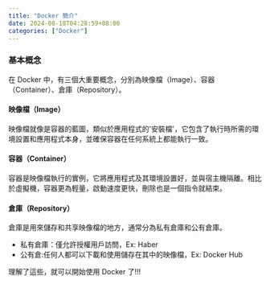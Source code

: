 ```yaml
---
title: "Docker 簡介"
date: 2024-08-18T04:28:59+08:00
categories: ["Docker"]
---
```

### 基本概念
在 Docker 中，有三個大重要概念，分別為映像檔（Image）、容器（Container）、倉庫（Repository）。
#### 映像檔（Image）
映像檔就像是容器的藍圖，類似於應用程式的'安裝檔'，它包含了執行時所需的環境設置和應用程式本身，並確保容器在任何系統上都能執行一致。
#### 容器（Container）
容器是映像檔執行的實例，它將應用程式及其環境設置好，並與宿主機隔離。相比於虛擬機，容器更為輕量，啟動速度更快，刪除也是一個指令就結束。
#### 倉庫（Repository）
倉庫是用來儲存和共享映像檔的地方，通常分為私有倉庫和公有倉庫。
- 私有倉庫：僅允許授權用戶訪問，Ex: Haber
- 公有倉:任何人都可以下載和使用儲存在其中的映像檔，Ex: Docker Hub 
   
理解了這些，就可以開始使用 Docker 了!!!